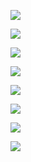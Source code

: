<a href="https://codeclimate.com/github/Maksim1509/project-lvl1-s442/maintainability"><img src="https://api.codeclimate.com/v1/badges/5f5d102285196de16136/maintainability" /></a>

<a href="https://codeclimate.com/github/Maksim1509/project-lvl1-s442/test_coverage"><img src="https://api.codeclimate.com/v1/badges/5f5d102285196de16136/test_coverage" /></a>

<a href="https://travis-ci.org/Maksim1509/project-lvl1-s442/jobs/488585940"><img
src="https://travis-ci.org/Maksim1509/project-lvl1-s442.svg?branch=master" /></a>

<a href="https://asciinema.org/a/0j1YLlFzjJ6Gb3wmr1ghdL7Wh" target="_blank"><img src="https://asciinema.org/a/0j1YLlFzjJ6Gb3wmr1ghdL7Wh.svg" /></a>

<a href="https://asciinema.org/a/r2euG2iMQ30hOIxx0yf7JCPkW" target="_blank"><img src="https://asciinema.org/a/r2euG2iMQ30hOIxx0yf7JCPkW.svg" /></a>

<a href="https://asciinema.org/a/x5dX5Wy7XXA9NkWPUj1XAY7UF" target="_blank"><img src="https://asciinema.org/a/x5dX5Wy7XXA9NkWPUj1XAY7UF.svg" /></a>

<a href="https://asciinema.org/a/F0iNzZkZQAzzWGpLRl6JXa3C9" target="_blank"><img src="https://asciinema.org/a/F0iNzZkZQAzzWGpLRl6JXa3C9.svg" /></a>

<a href="https://asciinema.org/a/oUO5hz47a9odR77AO7I8nl9et" target="_blank"><img src="https://asciinema.org/a/oUO5hz47a9odR77AO7I8nl9et.svg" /></a>
